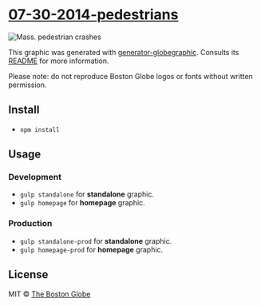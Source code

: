 # [07-30-2014-pedestrians](http://www.bostonglobe.com/2014/08/19/mass-pedestrian-crashes/S93EfexbXWvj7fq8Z2kXEJ/story.html)

![Mass. pedestrian crashes](https://cloud.githubusercontent.com/assets/370976/3969668/e5601ec6-27c2-11e4-9eaa-3f9696e42ced.png)

This graphic was generated with [generator-globegraphic](https://github.com/BostonGlobe/generator-globegraphic). Consults its [README](https://github.com/BostonGlobe/generator-globegraphic) for more information.

Please note: do not reproduce Boston Globe logos or fonts without written permission.

## Install

- `npm install`

## Usage

### Development

- `gulp standalone` for **standalone** graphic.
- `gulp homepage` for **homepage** graphic.

### Production

- `gulp standalone-prod` for **standalone** graphic.
- `gulp homepage-prod` for **homepage** graphic.


## License

MIT © [The Boston Globe](http://github.com/BostonGlobe)
